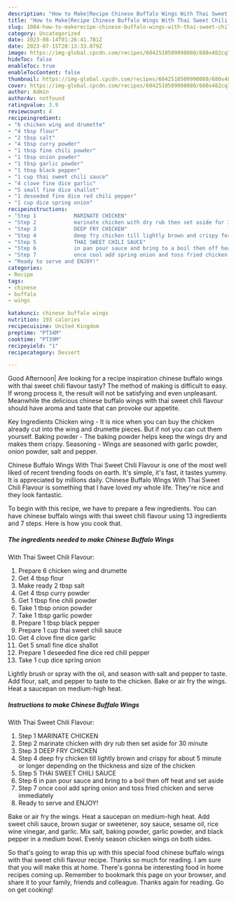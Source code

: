 ```yaml
---
description: "How to Make|Recipe Chinese Buffalo Wings With Thai Sweet Chili Flavour {That is Simple"
title: "How to Make|Recipe Chinese Buffalo Wings With Thai Sweet Chili Flavour {That is Simple"
slug: 1084-how-to-makerecipe-chinese-buffalo-wings-with-thai-sweet-chili-flavour-that-is-simple
category: Uncategorized
date: 2023-08-14T01:26:41.781Z
date: 2023-07-15T20:13:33.079Z
image: https://img-global.cpcdn.com/recipes/6042510509998080/680x482cq70/chinese-buffalo-wings-with-thai-sweet-chili-flavour-recipe-main-photo.jpg
hideToc: false
enableToc: true
enableTocContent: false
thumbnail: https://img-global.cpcdn.com/recipes/6042510509998080/680x482cq70/chinese-buffalo-wings-with-thai-sweet-chili-flavour-recipe-main-photo.jpg
cover: https://img-global.cpcdn.com/recipes/6042510509998080/680x482cq70/chinese-buffalo-wings-with-thai-sweet-chili-flavour-recipe-main-photo.jpg
author: Admin
authorAv: notfound
ratingvalue: 3.9
reviewcount: 4
recipeingredient:
- "6 chicken wing and drumette"
- "4 tbsp flour"
- "2 tbsp salt"
- "4 tbsp curry powder"
- "1 tbsp fine chili powder"
- "1 tbsp onion powder"
- "1 tbsp garlic powder"
- "1 tbsp black pepper"
- "1 cup thai sweet chili sauce"
- "4 clove fine dice garlic"
- "5 small fine dice shallot"
- "1 deseeded fine dice red chili pepper"
- "1 cup dice spring onion"
recipeinstructions:
- "Step 1            MARINATE CHICKEN"
- "Step 2            marinate chicken with dry rub then set aside for 30 minute"
- "Step 3            DEEP FRY CHICKEN"
- "Step 4            deep fry chicken till lightly brown and crispy for about 5 minute or longer depending on the thickness and size of the chicken"
- "Step 5            THAI SWEET CHILI SAUCE"
- "Step 6            in pan pour sauce and bring to a boil then off heat and set aside"
- "Step 7            once cool add spring onion and toss fried chicken and serve immediately"
- "Ready to serve and ENJOY!"
categories:
- Recipe
tags:
- chinese
- buffalo
- wings

katakunci: chinese buffalo wings 
nutrition: 193 calories
recipecuisine: United Kingdom
preptime: "PT34M"
cooktime: "PT39M"
recipeyield: "1"
recipecategory: Dessert

---
```



Good Afternoon| Are looking for a recipe inspiration chinese buffalo wings
with thai sweet chili flavour tasty? The method of making is difficult to easy. If wrong process it, the result will not be satisfying and even unpleasant. Meanwhile the delicious chinese buffalo wings
with thai sweet chili flavour should have aroma and taste that can provoke our appetite.





Key Ingredients Chicken wing - It is nice when you can buy the chicken already cut into the wing and drumette pieces. But if not you can cut them yourself. Baking powder - The baking powder helps keep the wings dry and makes them crispy. Seasoning - Wings are seasoned with garlic powder, onion powder, salt and pepper.

Chinese Buffalo Wings
With Thai Sweet Chili Flavour is one of the most well liked of recent trending foods on earth. It's simple, it's fast, it tastes yummy. It is appreciated by millions daily. Chinese Buffalo Wings
With Thai Sweet Chili Flavour is something that I have loved my whole life. They're nice and they look fantastic.


To begin with this recipe, we have to prepare a few ingredients. You can have chinese buffalo wings
with thai sweet chili flavour using 13 ingredients and 7 steps. Here is how you cook that.

<!--inarticleads1-->

##### The ingredients needed to make Chinese Buffalo Wings
With Thai Sweet Chili Flavour:

1. Prepare 6 chicken wing and drumette
1. Get 4 tbsp flour
1. Make ready 2 tbsp salt
1. Get 4 tbsp curry powder
1. Get 1 tbsp fine chili powder
1. Take 1 tbsp onion powder
1. Take 1 tbsp garlic powder
1. Prepare 1 tbsp black pepper
1. Prepare 1 cup thai sweet chili sauce
1. Get 4 clove fine dice garlic
1. Get 5 small fine dice shallot
1. Prepare 1 deseeded fine dice red chili pepper
1. Take 1 cup dice spring onion


Lightly brush or spray with the oil, and season with salt and pepper to taste. Add flour, salt, and pepper to taste to the chicken. Bake or air fry the wings. Heat a saucepan on medium-high heat. 

<!--inarticleads2-->

##### Instructions to make Chinese Buffalo Wings
With Thai Sweet Chili Flavour:

1. Step 1            MARINATE CHICKEN
1. Step 2            marinate chicken with dry rub then set aside for 30 minute
1. Step 3            DEEP FRY CHICKEN
1. Step 4            deep fry chicken till lightly brown and crispy for about 5 minute or longer depending on the thickness and size of the chicken
1. Step 5            THAI SWEET CHILI SAUCE
1. Step 6            in pan pour sauce and bring to a boil then off heat and set aside
1. Step 7            once cool add spring onion and toss fried chicken and serve immediately
1. Ready to serve and ENJOY!

Bake or air fry the wings. Heat a saucepan on medium-high heat. Add sweet chili sauce, brown sugar or sweetener, soy sauce, sesame oil, rice wine vinegar, and garlic. Mix salt, baking powder, garlic powder, and black pepper in a medium bowl. Evenly season chicken wings on both sides. 

So that's going to wrap this up with this special food chinese buffalo wings
with thai sweet chili flavour recipe. Thanks so much for reading. I am sure that you will make this at home. There's gonna be interesting food in home recipes coming up. Remember to bookmark this page on your browser, and share it to your family, friends and colleague. Thanks again for reading. Go on get cooking!
